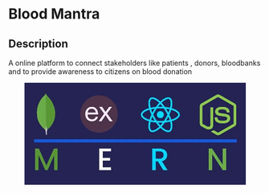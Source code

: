 # Blood Mantra




## Description
A online platform to connect stakeholders like patients , donors, bloodbanks and to provide awareness to citizens on blood donation
<p align="center">
  <img src="https://github.com/ChandnaM/picture/blob/main/mern.png">
</p>





